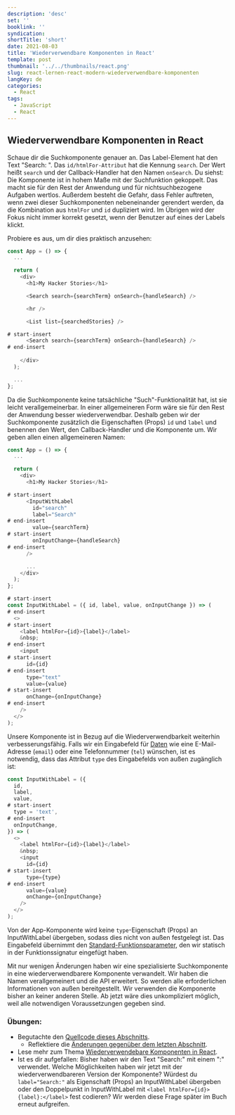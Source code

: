 ```yaml
---
description: 'desc'
set: ''
booklink: ''
syndication:
shortTitle: 'short'
date: 2021-08-03
title: 'Wiederverwendbare Komponenten in React'
template: post
thumbnail: '../../thumbnails/react.png'
slug: react-lernen-react-modern-wiederverwendbare-komponenten
langKey: de
categories:
  - React
tags:
  - JavaScript
  - React
---
```


## Wiederverwendbare Komponenten in React

Schaue dir die Suchkomponente genauer an. Das Label-Element hat den Text "Search: ". Das `id/htmlFor-Attribut` hat die Kennung `search`. Der Wert heißt `search` und der Callback-Handler hat den Namen `onSearch`. Du siehst: Die Komponente ist in hohem Maße mit der Suchfunktion gekoppelt. Das macht sie für den Rest der Anwendung und für nichtsuchbezogene Aufgaben wertlos. Außerdem besteht die Gefahr, dass Fehler auftreten, wenn zwei dieser Suchkomponenten nebeneinander gerendert werden, da die Kombination aus `htmlFor` und `id` dupliziert wird. Im Übrigen wird der Fokus nicht immer korrekt gesetzt, wenn der Benutzer auf eines der Labels klickt.

Probiere es aus, um dir dies praktisch anzusehen:

```js
const App = () => {
  ...

  return (
    <div>
      <h1>My Hacker Stories</h1>

      <Search search={searchTerm} onSearch={handleSearch} />

      <hr />

      <List list={searchedStories} />

# start-insert
	  <Search search={searchTerm} onSearch={handleSearch} />
# end-insert
		  
    </div>
  );

  ...
};
```

Da die Suchkomponente keine tatsächliche "Such"-Funktionalität hat, ist sie leicht verallgemeinerbar. In einer allgemeineren Form wäre sie für den Rest der Anwendung besser wiederverwendbar. Deshalb geben wir der Suchkomponente zusätzlich die Eigenschaften (Props) `id` und `label` und benennen den Wert, den Callback-Handler und die Komponente um. Wir geben allen einen allgemeineren Namen:

```js
const App = () => {
  ...

  return (
    <div>
      <h1>My Hacker Stories</h1>

# start-insert
      <InputWithLabel
        id="search"
        label="Search"
# end-insert
        value={searchTerm}
# start-insert
        onInputChange={handleSearch}
# end-insert
      />

      ...
    </div>
  );
};

# start-insert
const InputWithLabel = ({ id, label, value, onInputChange }) => (
# end-insert
  <>
# start-insert
    <label htmlFor={id}>{label}</label>
    &nbsp;
# end-insert
    <input
# start-insert
      id={id}
# end-insert
      type="text"
      value={value}
# start-insert
      onChange={onInputChange}
# end-insert
    />
  </>
);
```

Unsere Komponente ist in Bezug auf die Wiederverwendbarkeit weiterhin verbesserungsfähig. Falls wir ein Eingabefeld für [Daten](https://developer.mozilla.org/de/docs/Web/HTML/Element/input#Arten_des_%3Cinput%3E-Elements) wie eine E-Mail-Adresse (`email`) oder eine Telefonnummer (`tel`) wünschen, ist es notwendig, dass das Attribut `type` des Eingabefelds von außen zugänglich ist:

```js
const InputWithLabel = ({
  id,
  label,
  value,
# start-insert
  type = 'text',
# end-insert
  onInputChange,
}) => (
  <>
    <label htmlFor={id}>{label}</label>
    &nbsp;
    <input
      id={id}
# start-insert
      type={type}
# end-insert
      value={value}
      onChange={onInputChange}
    />
  </>
);
```

Von der App-Komponente wird keine `type`-Eigenschaft (Props) an InputWithLabel übergeben, sodass dies nicht von außen festgelegt ist. Das Eingabefeld übernimmt den [Standard-Funktionsparameter](https://developer.mozilla.org/de/docs/Web/JavaScript/Reference/Functions/Default_parameters), den wir statisch in der Funktionssignatur eingefügt haben.

Mit nur wenigen Änderungen haben wir eine spezialisierte Suchkomponente in eine wiederverwendbarere Komponente verwandelt. Wir haben die Namen verallgemeinert und die API erweitert. So werden alle erforderlichen Informationen von außen bereitgestellt. Wir verwenden die Komponente bisher an keiner anderen Stelle. Ab jetzt wäre dies unkompliziert möglich, weil alle notwendigen Voraussetzungen gegeben sind.

### Übungen:

* Begutachte den [Quellcode dieses Abschnitts](https://codesandbox.io/s/github/the-road-to-learn-react/hacker-stories/tree/hs/Reusable-React-Component).
  * Reflektiere die [Änderungen gegenüber dem letzten Abschnitt](https://github.com/the-road-to-learn-react/hacker-stories/compare/hs/React-Fragments...hs/Reusable-React-Component?expand=1).
* Lese mehr zum Thema [Wiederverwendebare Komponenten in React](https://www.robinwieruch.de/react-reusable-components).
* Ist es dir aufgefallen: Bisher haben wir den Text "Search:" mit einem ":" verwendet. Welche Möglichkeiten haben wir jetzt mit der wiederverwendbareren Version der Komponente? Würdest du `label="Search:"` als Eigenschaft (Props) an InputWithLabel übergeben oder den Doppelpunkt in InputWithLabel mit `<label htmlFor={id}>{label}:</label>` fest codieren? Wir werden diese Frage später im Buch erneut aufgreifen.
<img src="https://vg01.met.vgwort.de/na/d915a12655ee4c1f80f39e30b9f39085" width="1" height="1" alt="">
